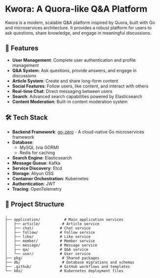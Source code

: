 # Kwora: A Quora-like Q&A Platform

Kwora is a modern, scalable Q&A platform inspired by Quora, built with Go and microservices architecture. It provides a robust platform for users to ask questions, share knowledge, and engage in meaningful discussions.

## 🚀 Features

- **User Management**: Complete user authentication and profile management
- **Q&A System**: Ask questions, provide answers, and engage in discussions
- **Article System**: Create and share long-form content
- **Social Features**: Follow users, like content, and interact with others
- **Real-time Chat**: Direct messaging between users
- **Search**: Advanced search capabilities powered by Elasticsearch
- **Content Moderation**: Built-in content moderation system

## 🛠 Tech Stack

- **Backend Framework**: [go-zero](https://github.com/zeromicro/go-zero) - A cloud-native Go microservices framework
- **Database**: 
  - MySQL (via GORM)
  - Redis for caching
- **Search Engine**: Elasticsearch
- **Message Queue**: Kafka
- **Service Discovery**: Etcd
- **Storage**: Aliyun OSS
- **Container Orchestration**: Kubernetes
- **Authentication**: JWT
- **Tracing**: OpenTelemetry

## 📁 Project Structure

```
.
├── application/           # Main application services
│   ├── article/          # Article service
│   ├── chat/            # Chat service
│   ├── follow/          # Follow service
│   ├── like/            # Like service
│   ├── member/          # Member service
│   ├── message/         # Message service
│   ├── qa/              # Q&A service
│   └── user/            # User service
├── pkg/                  # Shared packages
├── db/                   # Database migrations and schemas
├── .github/             # GitHub workflows and templates
└── k8s/                 # Kubernetes deployment files
```



